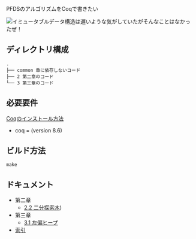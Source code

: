 PFDSのアルゴリズムをCoqで書きたい

![イミュータブルデータ構造は遅いような気がしていたがそんなことはなかったぜ！](http://raw.github.o-in.dwango.co.jp/Yoshihiro-Imai/pfds_coq/images/PFDS_kinaba.png)

## ディレクトリ構成

```tree
.
├── common 章に依存しないコード
├── 2 第二章のコード
└── 3 第三章のコード
```


## 必要要件

[Coqのインストール方法](http://gist.github.o-in.dwango.co.jp/Yoshihiro-Imai/c9fc864f04e28c0299f72add23ad7fa8)

* coq = (version 8.6)


## ビルド方法

```console
make
```


## ドキュメント

- 第二章
    - [2.2 二分探索木](http://pages.github.o-in.dwango.co.jp/Yoshihiro-Imai/pfds_coq/PFDS.3.LeftistHeap.html))
- 第三章
    - [3.1 左偏ヒープ](http://pages.github.o-in.dwango.co.jp/Yoshihiro-Imai/pfds_coq/PFDS.3.LeftistHeap.html)
- [索引](http://pages.github.o-in.dwango.co.jp/Yoshihiro-Imai/pfds_coq/index.html)
